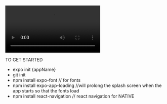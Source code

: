 
![video](https://user-images.githubusercontent.com/63933342/109687680-576bce00-7b38-11eb-812c-345e93c2e5a5.mp4)


TO GET STARTED
- expo init {appName}
- git init
- npm install expo-font   // for fonts
- npm install expo-app-loading  //will prolong the splash screen when the app starts so that the fonts load
- npm install react-navigation  // react navigation for NATIVE 

